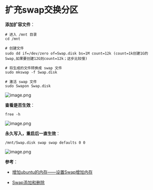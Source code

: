 # 扩充swap交换分区

**添加扩容文件**：

```shell
# 进入 /mnt 目录
cd /mnt

# 创建文件
sudo dd if=/dev/zero of=Swap.disk bs=1M count=12k (count=1k创建1G的Swap,如果要创建12G则count=12k；这步比较慢) 

# 将生成的文件转换成 swap 文件
sudo mkswap -f Swap.disk 

# 激活 swap 文件
sudo Swapon Swap.disk 
```

![image.png](http://ww1.sinaimg.cn/large/006alGmrgy1gfrq7pxdtvj30m7045wex.jpg)

**查看是否生效**：

```shell
free -h
```



![image.png](http://ww1.sinaimg.cn/large/006alGmrgy1gfrqai7hkbj30w5053t9m.jpg)

**永久写入，重启后一直生效**：

```shell
/mnt/Swap.disk swap swap defaults 0 0
```



![image.png](http://ww1.sinaimg.cn/large/006alGmrgy1gfrq7184zej30xt0cyn04.jpg)

**参考**：

- [增加ubuntu的内存——设置Swap增加内存](https://www.cnblogs.com/spjy/p/7085389.html)

- [Swap添加和删除](https://www.wushijian.com/s/4)